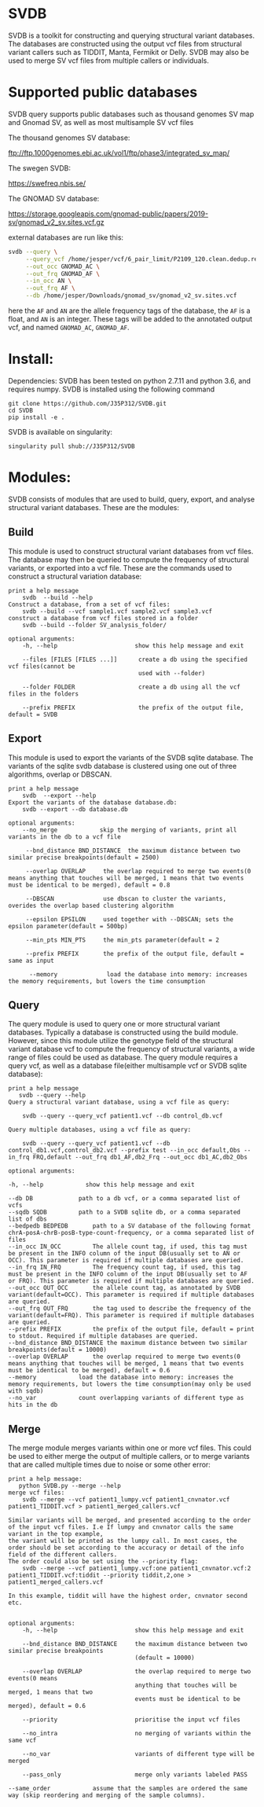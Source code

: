 # SVDB
SVDB is a toolkit for constructing and querying structural variant databases. The databases are constructed using the output vcf files from structural variant callers such as TIDDIT, Manta, Fermikit or Delly.
SVDB may also be used to merge SV  vcf files from multiple callers or individuals.


# Supported public databases
SVDB query supports public databases such as thousand genomes SV map and Gnomad SV, as well as most multisample SV vcf files

The thousand genomes SV database:

ftp://ftp.1000genomes.ebi.ac.uk/vol1/ftp/phase3/integrated_sv_map/

The swegen SVDB:

https://swefreq.nbis.se/

The GNOMAD SV database:

https://storage.googleapis.com/gnomad-public/papers/2019-sv/gnomad_v2_sv.sites.vcf.gz

external databases are run like this:

```bash
svdb --query \
     --query_vcf /home/jesper/vcf/6_pair_limit/P2109_120.clean.dedup.recal_FindSV.vcf \
     --out_occ GNOMAD_AC \
     --out_frq GNOMAD_AF \
     --in_occ AN \
     --out_frq AF \
     --db /home/jesper/Downloads/gnomad_sv/gnomad_v2_sv.sites.vcf
```

here the `AF` and `AN` are the allele frequency tags of the database, the `AF` is a float, and `AN` is an integer. These tags will be added to the annotated output vcf, and named `GNOMAD_AC`, `GNOMAD_AF`.

# Install:
Dependencies: SVDB has been tested on python 2.7.11 and python 3.6, and requires numpy.
SVDB is installed using the following command
	
	git clone https://github.com/J35P312/SVDB.git
	cd SVDB
	pip install -e .

SVDB is available on singularity:

	singularity pull shub://J35P312/SVDB

# Modules:
SVDB consists of modules that are used to build, query, export, and analyse structural variant databases. These are the modules:

## Build
This module is used to construct structural variant databases from vcf files. The database may then be queried to compute the frequency of structural variants, or exported into a vcf file. These are the commands used to construct a structural variation database:
    
    print a help message
        svdb  --build --help  
    Construct a database, from a set of vcf files:
        svdb --build --vcf sample1.vcf sample2.vcf sample3.vcf
    construct a database from vcf files stored in a folder
        svdb --build --folder SV_analysis_folder/
        
    optional arguments:
        -h, --help                      show this help message and exit

        --files [FILES [FILES ...]]      create a db using the specified vcf files(cannot be
                                         used with --folder)
                        
        --folder FOLDER                  create a db using all the vcf files in the folders
        
        --prefix PREFIX                  the prefix of the output file, default = SVDB


## Export
This module is used to export the variants of the SVDB sqlite database. The variants of the sqlite svdb database is clustered using one out of three algorithms, overlap or DBSCAN.
 
    print a help message
        svdb  --export --help  
    Export the variants of the database database.db:
        svdb --export --db database.db

    optional arguments:
        --no_merge            skip the merging of variants, print all variants in the db to a vcf file

         --bnd_distance BND_DISTANCE  the maximum distance between two similar precise breakpoints(default = 2500)
 
         --overlap OVERLAP     the overlap required to merge two events(0 means anything that touches will be merged, 1 means that two events must be identical to be merged), default = 0.8

         --DBSCAN              use dbscan to cluster the variants, overides the overlap based clustering algorithm

         --epsilon EPSILON     used together with --DBSCAN; sets the epsilon parameter(default = 500bp)

         --min_pts MIN_PTS     the min_pts parameter(default = 2

         --prefix PREFIX       the prefix of the output file, default = same as input

          --memory              load the database into memory: increases the memory requirements, but lowers the time consumption

## Query
The query module is used to query one or more structural variant databases. Typically a database is constructed using the build module. However, since this module utilize the genotype field of the structural variant database vcf to compute the frequency of structural variants, a wide range of files could be used as database. The query module requires a query vcf, as well as a database file(either multisample vcf or SVDB sqlite database):

    print a help message
       svdb --query --help
    Query a structural variant database, using a vcf file as query:

        svdb --query --query_vcf patient1.vcf --db control_db.vcf

    Query multiple databases, using a vcf file as query:
    
        svdb --query --query_vcf patient1.vcf --db control_db1.vcf,control_db2.vcf --prefix test --in_occ default,Obs --in_frq FRQ,default --out_frq db1_AF,db2_Frq --out_occ db1_AC,db2_Obs

    optional arguments:

	-h, --help            show this help message and exit

	--db DB				path to a db vcf, or a comma separated list of vcfs
	--sqdb SQDB			path to a SVDB sqlite db, or a comma separated list of dbs
	--bedpedb BEDPEDB		path to a SV database of the following format chrA-posA-chrB-posB-type-count-frequency, or a comma separated list of files
	--in_occ IN_OCC			The allele count tag, if used, this tag must be present in the INFO column of the input DB(usually set to AN or OCC). This parameter is required if multiple databases are queried. 
	--in_frq IN_FRQ			The frequency count tag, if used, this tag must be present in the INFO column of the input DB(usually set to AF or FRQ). This parameter is required if multiple databases are queried.
	--out_occ OUT_OCC		the allele count tag, as annotated by SVDB variant(default=OCC). This parameter is required if multiple databases are queried.
	--out_frq OUT_FRQ		the tag used to describe the frequency of the variant(default=FRQ). This parameter is required if multiple databases are queried.
	--prefix PREFIX			the prefix of the output file, default = print to stdout. Required if multiple databases are queried. 
	--bnd_distance BND_DISTANCE	the maximum distance between two similar breakpoints(default = 10000)
	--overlap OVERLAP		the overlap required to merge two events(0 means anything that touches will be merged, 1 means that two events must be identical to be merged), default = 0.6
	--memory 			load the database into memory: increases the memory requirements, but lowers the time consumption(may only be used with sqdb)
	--no_var			count overlapping variants of different type as hits in the db

    
## Merge
The merge module merges variants within one or more vcf files. This could be used to either merge the output of multiple callers, or to merge variants that are called multiple times due to noise or some other error:

    print a help message:
       python SVDB.py --merge --help
    merge vcf files:
        svdb --merge --vcf patient1_lumpy.vcf patient1_cnvnator.vcf patient1_TIDDIT.vcf > patient1_merged_callers.vcf

    Similar variants will be merged, and presented according to the order of the input vcf files. I.e If lumpy and cnvnator calls the same variant in the top example,
    the variant will be printed as the lumpy call. In most cases, the order should be set according to the accuracy or detail of the info field of the different callers.
    The order could also be set using the --priority flag:
        svdb --merge --vcf patient1_lumpy.vcf:one patient1_cnvnator.vcf:2 patient1_TIDDIT.vcf:tiddit --priority tiddit,2,one > patient1_merged_callers.vcf

    In this example, tiddit will have the highest order, cnvnator second etc.


    optional arguments:
        -h, --help                      show this help message and exit
        
        --bnd_distance BND_DISTANCE     the maximum distance between two similar precise breakpoints
                                        (default = 10000)
                        
        --overlap OVERLAP               the overlap required to merge two events(0 means
                                        anything that touches will be merged, 1 means that two
                                        events must be identical to be merged), default = 0.6

        --priority                      prioritise the input vcf files
                                                                      
        --no_intra                      no merging of variants within the same vcf
        
        --no_var                        variants of different type will be merged
        
        --pass_only                     merge only variants labeled PASS

	--same_order			assume that the samples are ordered the same way (skip reordering and merging of the sample columns). 

